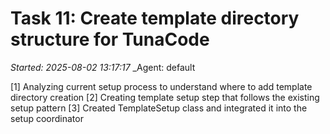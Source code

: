 # Task 11: Create template directory structure for TunaCode
_Started: 2025-08-02 13:17:17_
_Agent: default

[1] Analyzing current setup process to understand where to add template directory creation
[2] Creating template setup step that follows the existing setup pattern
[3] Created TemplateSetup class and integrated it into the setup coordinator
